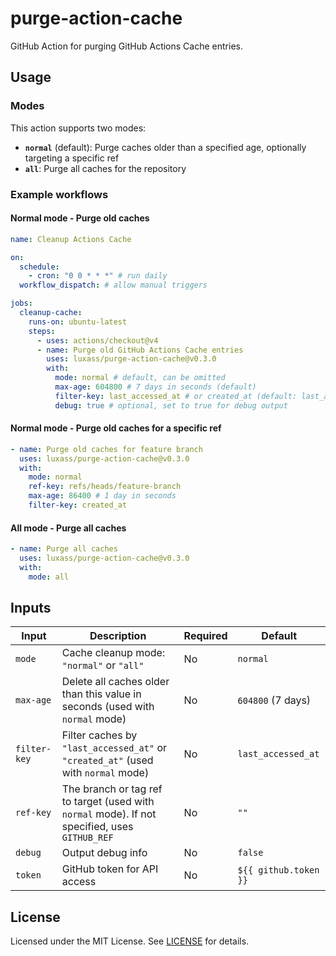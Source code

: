# purge-action-cache

GitHub Action for purging GitHub Actions Cache entries.

## Usage

### Modes

This action supports two modes:

- **`normal`** (default): Purge caches older than a specified age, optionally targeting a specific ref
- **`all`**: Purge all caches for the repository

### Example workflows

#### Normal mode - Purge old caches

```yaml
name: Cleanup Actions Cache

on:
  schedule:
    - cron: "0 0 * * *" # run daily
  workflow_dispatch: # allow manual triggers

jobs:
  cleanup-cache:
    runs-on: ubuntu-latest
    steps:
      - uses: actions/checkout@v4
      - name: Purge old GitHub Actions Cache entries
        uses: luxass/purge-action-cache@v0.3.0
        with:
          mode: normal # default, can be omitted
          max-age: 604800 # 7 days in seconds (default)
          filter-key: last_accessed_at # or created_at (default: last_accessed_at)
          debug: true # optional, set to true for debug output
```

#### Normal mode - Purge old caches for a specific ref

```yaml
- name: Purge old caches for feature branch
  uses: luxass/purge-action-cache@v0.3.0
  with:
    mode: normal
    ref-key: refs/heads/feature-branch
    max-age: 86400 # 1 day in seconds
    filter-key: created_at
```

#### All mode - Purge all caches

```yaml
- name: Purge all caches
  uses: luxass/purge-action-cache@v0.3.0
  with:
    mode: all
```

## Inputs

| Input        | Description                                                                                    | Required | Default               |
| ------------ | ---------------------------------------------------------------------------------------------- | -------- | --------------------- |
| `mode`       | Cache cleanup mode: `"normal"` or `"all"`                                                      | No       | `normal`              |
| `max-age`    | Delete all caches older than this value in seconds (used with `normal` mode)                   | No       | `604800` (7 days)     |
| `filter-key` | Filter caches by `"last_accessed_at"` or `"created_at"` (used with `normal` mode)              | No       | `last_accessed_at`    |
| `ref-key`    | The branch or tag ref to target (used with `normal` mode). If not specified, uses `GITHUB_REF` | No       | `""`                  |
| `debug`      | Output debug info                                                                              | No       | `false`               |
| `token`      | GitHub token for API access                                                                    | No       | `${{ github.token }}` |

## License

Licensed under the MIT License. See [LICENSE](LICENSE) for details.
